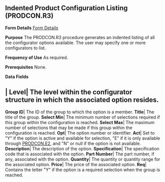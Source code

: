 ## Indented Product Configuration Listing (PRODCON.R3)
<PageHeader />

**Form Details**
[Form Details](../PRODCON-R3-1/README.md)

**Purpose**
The PRODCON.R3 procedure generates an indented listing of all the configurator
options available. The user may specify one or more configurators to list.

**Frequency of Use**
As required.

**Prerequisites**
None.

**Data Fields**

| **Level**|  The level within the configurator structure in which the
associated option resides.
-  
**Group ID**|  The ID of the group to which the option is a member.
**Title**|  The title of the group.
**Select Min**|  The minimum number of selections required if this group
within the configuration is reached.
**Select Max**|  The maximum number of selections that may be made if this
group within the configuration is reached.
**Opt**|  The option number or identifier.
**Act**|  Set to "Y" if the option is active and available for selection, "E"
if it is only available through [PRODCON.E2](../PRODCON-E2/README.md), and "N" or null
if the option is not available.
**Description**|  The description of the option.
**Specification**|  The specification code that is associated with the option.
**Part Number**|  The part number, if any, associated with the option.
**Quantity**|  The quantity or quantity range for the associated option.
**Price**|  The price of the associated option.
**Req**|  Contains the letter "Y" if the option is a required selection when
the group is reached.

<badge text= "Version 8.10.57 " vertical="middle" />

<PageFooter />
